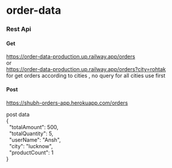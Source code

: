 
# order-data

### Rest Api

#### Get 

https://order-data-production.up.railway.app/orders
<br>or<br>
https://order-data-production.up.railway.app/orders?city=rohtak <br>
for get orders according to cities , no query for all cities use first

#### Post

https://shubh-orders-app.herokuapp.com/orders

post data <br>
{<br>
       &nbsp;  "totalAmount": 500,<br>
       &nbsp; "totalQuantity": 5,<br>
       &nbsp; "userName": "Ansh",<br>
       &nbsp; "city": "lucknow",<br>
       &nbsp; "productCount": 1<br>
}
